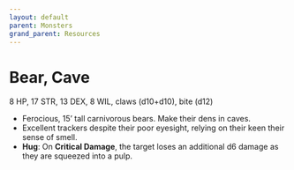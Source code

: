 ```yaml
---
layout: default
parent: Monsters
grand_parent: Resources
---
```


# Bear, Cave

8 HP, 17 STR, 13 DEX, 8 WIL, claws (d10+d10), bite (d12)

- Ferocious, 15’ tall carnivorous bears. Make their dens in caves. 
- Excellent trackers despite their poor eyesight, relying on their keen their sense of smell.
- **Hug**: On **Critical Damage**, the target loses an additional d6 damage as they are squeezed into a pulp.
